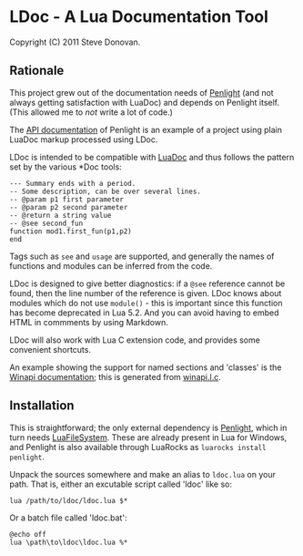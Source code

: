 # LDoc - A Lua Documentation Tool

Copyright (C) 2011 Steve Donovan.

## Rationale

This project grew out of the documentation needs of [Penlight](https://github.com/stevedonovan/Penlight) (and not always getting satisfaction with LuaDoc) and depends on Penlight itself.(This allowed me to _not_ write a lot of code.)

The [API documentation](http://stevedonovan.github.com/Penlight/api/index.html) of Penlight is an example of a project using plain LuaDoc markup processed using LDoc.

LDoc is intended to be compatible with [LuaDoc](http://luadoc.luaforge.net/manual.htm) and thus follows the pattern set by the various *Doc tools:

    --- Summary ends with a period.
    -- Some description, can be over several lines.
    -- @param p1 first parameter
    -- @param p2 second parameter
    -- @return a string value
    -- @see second_fun
    function mod1.first_fun(p1,p2)
    end

Tags such as `see` and `usage` are supported, and generally the names of functions and modules can be inferred from the code.

LDoc is designed to give better diagnostics: if a `@see` reference cannot be found, then the line number of the reference is given.  LDoc knows about modules which do not use `module()` - this is important since this function has become deprecated in Lua 5.2. And you can avoid having to embed HTML in commments by using Markdown.

LDoc will also work with Lua C extension code, and provides some convenient shortcuts.

An example showing the support for named sections and 'classes' is the [Winapi documentation](http://stevedonovan.github.com/winapi/api.html); this is generated from [winapi.l.c](https://github.com/stevedonovan/winapi/blob/master/winapi.l.c).

## Installation

This is straightforward; the only external dependency is [Penlight](https://github.com/stevedonovan/Penlight), which in turn needs [LuaFileSystem](http://keplerproject.github.com/luafilesystem/). These are already present in Lua for Windows, and Penlight is also available through LuaRocks as `luarocks install penlight`.

Unpack the sources somewhere and make an alias to `ldoc.lua` on your path. That is, either an excutable script called 'ldoc' like so:

    lua /path/to/ldoc/ldoc.lua $*

Or a batch file called 'ldoc.bat':

    @echo off
    lua \path\to\ldoc\ldoc.lua %*

